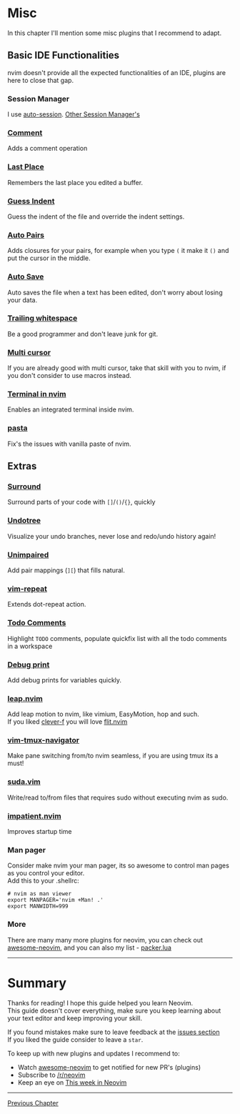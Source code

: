 # Misc
In this chapter I'll mention some misc plugins that I recommend to adapt.

## Basic IDE Functionalities
nvim doesn't provide all the expected functionalities of an IDE, plugins are here to close that gap.

### Session Manager
I use [auto-session](https://github.com/rmagatti/auto-session).
[Other Session Manager's](https://github.com/rockerBOO/awesome-neovim#session)

### [Comment](https://github.com/numToStr/Comment.nvim)
Adds a comment operation

### [Last Place](https://github.com/ethanholz/nvim-lastplace)
Remembers the last place you edited a buffer.

### [Guess Indent](https://github.com/NMAC427/guess-indent.nvim)
Guess the indent of the file and override the indent settings.

### [Auto Pairs](https://github.com/windwp/nvim-autopairs)
Adds closures for your pairs, for example when you type `(` it make it `()` and put the cursor in the middle.

### [Auto Save](https://github.com/Pocco81/auto-save.nvim)
Auto saves the file when a text has been edited, don't worry about losing your data.

### [Trailing whitespace](https://github.com/ntpeters/vim-better-whitespace)
Be a good programmer and don't leave junk for git.

### [Multi cursor](https://github.com/mg979/vim-visual-multi)
If you are already good with multi cursor, take that skill with you to nvim, if you don't consider to use macros instead.

### [Terminal in nvim](https://github.com/akinsho/toggleterm.nvim)
Enables an integrated terminal inside nvim.

### [pasta](https://github.com/hrsh7th/nvim-pasta)
Fix's the issues with vanilla paste of nvim.

## Extras

### [Surround](https://github.com/kylechui/nvim-surround)
Surround parts of your code with `[]`/`()`/`{}`, quickly

### [Undotree](https://github.com/mbbill/undotree)
Visualize your undo branches, never lose and redo/undo history again!

### [Unimpaired](https://github.com/tpope/vim-unimpaired)
Add pair mappings (`][`) that fills natural.

### [vim-repeat](https://github.com/tpope/vim-repeat)
Extends dot-repeat action.

### [Todo Comments](https://github.com/folke/todo-comments.nvim)
Highlight `TODO` comments, populate quickfix list with all the todo comments in a workspace

### [Debug print](https://github.com/andrewferrier/debugprint.nvim)
Add debug prints for variables quickly.

### [leap.nvim](https://github.com/ggandor/leap.nvim)
Add leap motion to nvim, like vimium, EasyMotion, hop and such. \
If you liked [clever-f](https://github.com/rhysd/clever-f.vim) you will love [flit.nvim](https://github.com/ggandor/flit.nvim)

### [vim-tmux-navigator](https://github.com/christoomey/vim-tmux-navigator)
Make pane switching from/to nvim seamless, if you are using tmux its a must!

### [suda.vim](https://github.com/lambdalisue/suda.vim)
Write/read to/from files that requires sudo without executing nvim as sudo.

### [impatient.nvim](https://github.com/lewis6991/impatient.nvim)
Improves startup time

### Man pager
Consider make nvim your man pager, its so awesome to control man pages as you control your editor. \
Add this to your .shellrc:
```bashrc
# nvim as man viewer
export MANPAGER='nvim +Man! .'
export MANWIDTH=999
```

### More
There are many many more plugins for neovim, you can check out [awesome-neovim](https://github.com/rockerBOO/awesome-neovim), and you can also my list - [packer.lua](https://github.com/ofirgall/dotfiles/blob/master/editors/nvim/lua/plugins/packer.lua)

---

# Summary
Thanks for reading! I hope this guide helped you learn Neovim. \
This guide doesn't cover everything, make sure you keep learning about your text editor and keep improving your skill.

If you found mistakes make sure to leave feedback at the [issues section](https://github.com/ofirgall/learn-nvim/issues) \
If you liked the guide consider to leave a `star`.

To keep up with new plugins and updates I recommend to:
* Watch [awesome-neovim](https://github.com/rockerBOO/awesome-neovim) to get notified for new PR's (plugins)
* Subscribe to [/r/neovim](https://www.reddit.com/r/neovim/)
* Keep an eye on [This week in Neovim](https://this-week-in-neovim.org/)

---

[Previous Chapter](./14-hydra.md)
